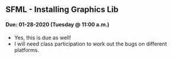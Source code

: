 ## SFML - Installing Graphics Lib
#### Due: 01-28-2020 (Tuesday @ 11:00 a.m.)

- Yes, this is due as well!
- I will need class participation to work out the bugs on different platforms.
  
  
